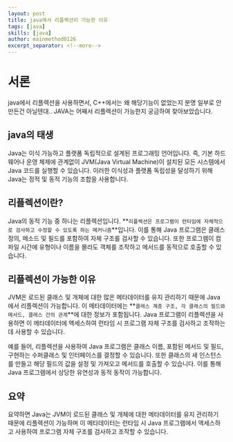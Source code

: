 ```yaml
---
layout: post
title: java에서 리플렉션이 가능한 이유
tags: [java]
skills: [java]
author: mainmethod0126
excerpt_separator: <!--more-->
---
```


# 서론
java에서 리플렉션을 사용하면서, C++에서는 왜 해당기능이 없었는지 분명 일부로 안만든건 아닐텐대..  JAVA는 어째서 리플렉션이 가능한지 궁금하여 찾아보았습니다.

<!--more-->

## java의 태생

Java는 이식 가능하고 플랫폼 독립적으로 설계된 프로그래밍 언어입니다. 즉, 기본 하드웨어나 운영 체제에 관계없이 JVM(Java Virtual Machine)이 설치된 모든 시스템에서 Java 코드를 실행할 수 있습니다. 이러한 이식성과 플랫폼 독립성을 달성하기 위해 Java는 정적 및 동적 기능의 조합을 사용합니다.

## 리플렉션이란?

Java의 동적 기능 중 하나는 리플렉션입니다. **`리플렉션은 프로그램이 런타임에 자체적으로 검사하고 수정할 수 있도록 하는 메커니즘`**입니다. 이를 통해 Java 프로그램은 클래스 정의, 메소드 및 필드를 포함하여 자체 구조를 검사할 수 있습니다. 또한 프로그램이 컴파일 시간에 유형이나 이름을 몰라도 객체를 조작하고 메서드를 동적으로 호출할 수 있습니다.

## 리플렉션이 가능한 이유

JVM은 로드된 클래스 및 개체에 대한 많은 메타데이터를 유지 관리하기 때문에 Java에서 리플렉션이 가능합니다. 이 메타데이터에는 **`클래스 계층 구조, 각 클래스의 필드와 메서드, 클래스 간의 관계`**에 대한 정보가 포함됩니다. Java 프로그램이 리플렉션을 사용하면 이 메타데이터에 액세스하여 런타임 시 프로그램 자체 구조를 검사하고 조작하는 데 사용할 수 있습니다.

예를 들어, 리플렉션을 사용하여 Java 프로그램은 클래스 이름, 포함된 메서드 및 필드, 구현하는 수퍼클래스 및 인터페이스를 결정할 수 있습니다. 또한 클래스의 새 인스턴스를 만들고 해당 필드의 값을 설정 및 가져오고 메서드를 호출할 수 있습니다. 이를 통해 Java 프로그램에서 상당한 유연성과 동적 동작이 가능합니다.

## 요약

요약하면 Java는 JVM이 로드된 클래스 및 개체에 대한 메타데이터를 유지 관리하기 때문에 리플렉션이 가능하며 이 메타데이터는 런타임 시 Java 프로그램에서 액세스하고 사용하여 프로그램 자체 구조를 검사하고 조작할 수 있습니다.